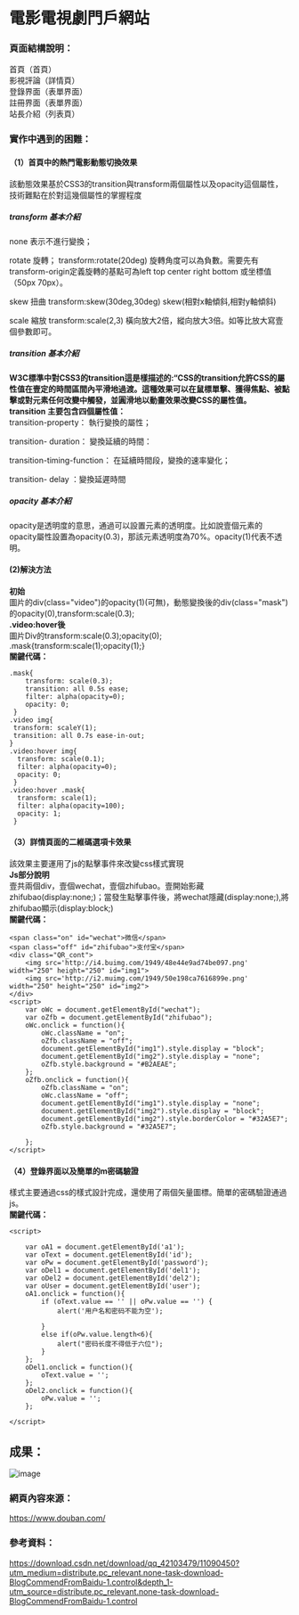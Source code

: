 # 電影電視劇門戶網站  
### 頁面結構說明：  
首頁（首頁）  
影視評論（詳情頁）  
登錄界面（表單界面）  
註冊界面（表單界面）  
站長介紹（列表頁）  
### 實作中遇到的困難：  
#### （1）首頁中的熱門電影動態切換效果  
該動態效果基於CSS3的transition與transform兩個屬性以及opacity這個屬性，技術難點在於對這幾個屬性的掌握程度  
##### transform 基本介紹 #####   
none 表示不進行變換；

rotate 旋轉； transform:rotate(20deg) 旋轉角度可以為負數。需要先有transform-origin定義旋轉的基點可為left top center right bottom 或坐標值（50px 70px）。

skew 扭曲 transform:skew(30deg,30deg) skew(相對x軸傾斜,相對y軸傾斜)

scale 縮放 transform:scale(2,3) 橫向放大2倍，縱向放大3倍。如等比放大寫壹個參數即可。  
##### transition 基本介紹 #####  
**W3C標準中對CSS3的transition這是樣描述的:“CSS的transition允許CSS的屬性值在壹定的時間區間內平滑地過渡。這種效果可以在鼠標單擊、獲得焦點、被點擊或對元素任何改變中觸發，並圓滑地以動畫效果改變CSS的屬性值。  
transition 主要包含四個屬性值：**  
transition-property： 執行變換的屬性；

transition- duration： 變換延續的時間：

transition-timing-function： 在延續時間段，變換的速率變化；

transition- delay ：變換延遲時間  
##### opacity 基本介紹 #####  
opacity是透明度的意思，通過可以設置元素的透明度。比如說壹個元素的opacity屬性設置為opacity(0.3)，那該元素透明度為70%。opacity(1)代表不透明。  
#### (2)解決方法 ####  
**初始**  
圖片的div(class="video")的opacity(1)(可無)，動態變換後的div(class="mask")的opacity(0),transform:scale(0.3);  
**.video:hover後**  
圖片Div的transform:scale(0.3);opacity(0);  
.mask{transform:scale(1);opacity(1);}  
**關鍵代碼：**  
```
.mask{
	transform: scale(0.3);
	transition: all 0.5s ease;
	filter: alpha(opacity=0);
 	opacity: 0;
 }
.video img{
 transform: scaleY(1);
 transition: all 0.7s ease-in-out;
}
.video:hover img{
  transform: scale(0.1);
  filter: alpha(opacity=0);
  opacity: 0;
 }
.video:hover .mask{
  transform: scale(1);
  filter: alpha(opacity=100);
  opacity: 1;
 }
 ```   
 #### （3）詳情頁面的二維碼選項卡效果 ####  
 該效果主要運用了js的點擊事件來改變css樣式實現  
 **Js部分說明**  
 壹共兩個div，壹個wechat，壹個zhifubao。壹開始影藏zhifubao(display:none;)；當發生點擊事件後，將wechat隱藏(display:none;),將zhifubao顯示(display:block;)  
 **關鍵代碼：**  
```
<span class="on" id="wechat">微信</span>
<span class="off" id="zhifubao">支付宝</span>
<div class="QR_cont">
	<img src='http://i4.buimg.com/1949/48e44e9ad74be097.png' width="250" height="250" id="img1">
	<img src='http://i2.muimg.com/1949/50e198ca7616899e.png' width="250" height="250" id="img2">
</div>
<script>
	var oWc = document.getElementById("wechat");
	var oZfb = document.getElementById("zhifubao");
	oWc.onclick = function(){
		oWc.className = "on";
		oZfb.className = "off";		
		document.getElementById("img1").style.display = "block";
		document.getElementById("img2").style.display = "none";	
		oZfb.style.background = "#B2AEAE";
	};
	oZfb.onclick = function(){
		oZfb.className = "on";
		oWc.className = "off";
		document.getElementById("img1").style.display = "none";
		document.getElementById("img2").style.display = "block";
		document.getElementById("img2").style.borderColor = "#32A5E7";
		oZfb.style.background = "#32A5E7";

	};
</script>
```  
#### （4）登錄界面以及簡單的m密碼驗證 ####  
樣式主要通過css的樣式設計完成，還使用了兩個矢量圖標。簡單的密碼驗證通過js。  
**關鍵代碼：**  
```
<script>

	var oA1 = document.getElementById('a1');
	var oText = document.getElementById('id');
	var oPw = document.getElementById('password');
	var oDel1 = document.getElementById('del1');
	var oDel2 = document.getElementById('del2');
	var oUser = document.getElementById('user');
	oA1.onclick = function(){
		if (oText.value == '' || oPw.value == '') {
			alert('用户名和密码不能为空');
			
		}
		else if(oPw.value.length<6){
			alert("密码长度不得低于六位");
		}
	};
	oDel1.onclick = function(){
		oText.value = '';
	};
	oDel2.onclick = function(){
		oPw.value = '';
	};

</script>
```

## 成果： ##  
![image](https://github.com/kaobeia/WS/blob/main/WS%E6%9C%9F%E6%9C%AB/demo.gif)
### 網頁內容來源： ####  
https://www.douban.com/  
### 參考資料： ###  
https://download.csdn.net/download/qq_42103479/11090450?utm_medium=distribute.pc_relevant.none-task-download-BlogCommendFromBaidu-1.control&depth_1-utm_source=distribute.pc_relevant.none-task-download-BlogCommendFromBaidu-1.control
 
